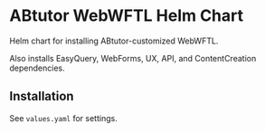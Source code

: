 # ABtutor WebWFTL Helm Chart

Helm chart for installing ABtutor-customized WebWFTL.

Also installs EasyQuery, WebForms, UX, API, and ContentCreation dependencies.

## Installation

See `values.yaml` for settings.
